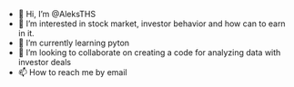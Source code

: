 - 👋 Hi, I’m @AleksTHS
- 👀 I’m interested in stock market, investor behavior and how can to earn in it.
- 🌱 I’m currently learning pyton
- 💞️ I’m looking to collaborate on creating a code for analyzing data with investor deals
- 📫 How to reach me by email

<!---
AleksTHS/AleksTHS is a ✨ special ✨ repository because its `README.md` (this file) appears on your GitHub profile.
You can click the Preview link to take a look at your changes.
--->
